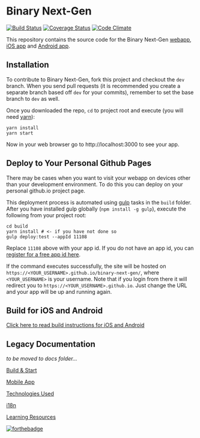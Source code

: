 # Binary Next-Gen

[![Build Status](https://travis-ci.org/binary-com/binary-next-gen.svg?branch=master)](https://travis-ci.org/binary-com/binary-next-gen)
[![Coverage Status](https://coveralls.io/repos/github/binary-com/binary-next-gen/badge.svg?branch=master)](https://coveralls.io/github/binary-com/binary-next-gen?branch=master)
[![Code Climate](https://codeclimate.com/github/binary-com/binary-next-gen/badges/gpa.svg)](https://codeclimate.com/github/binary-com/binary-next-gen)

This repository contains the source code for the Binary Next-Gen [webapp](https://app.binary.com/), [iOS app](https://itunes.apple.com/app/binary-com/id1134884301) and [Android app](https://play.google.com/store/apps/details?id=app.binary.com). 

## Installation

To contribute to Binary Next-Gen, fork this project and checkout the `dev` branch. When you send pull requests (it is recommended you create a separate branch based off `dev` for your commits), remember to set the base branch to `dev` as well.

Once you downloaded the repo, `cd` to project root and execute (you will need [yarn](https://yarnpkg.com)):
```
yarn install
yarn start
```
Now in your web browser go to http://localhost:3000 to see your app.

## Deploy to Your Personal Github Pages

There may be cases when you want to visit your webapp on devices other than your development environment. To do this you can deploy on your personal github.io project page. 

This deployment process is automated using [gulp](https://gulpjs.com/) tasks in the `build` folder. After you have installed gulp globally (`npm install -g gulp`), execute the following from your project root:
```
cd build
yarn install # <- if you have not done so
gulp deploy:test --appId 11108
```
Replace `11108` above with your app id. If you do not have an app id, you can [register for a free app id here](https://developers.binary.com/applications/).

If the command executes successfully, the site will be hosted on `https://<YOUR_USERNAME>.github.io/binary-next-gen/`, where `<YOUR_USERNAME>` is your username. Note that if you login from there it will redirect you to `https://<YOUR_USERNAME>.github.io`. Just change the URL and your app will be up and running again.

## Build for iOS and Android

[Click here to read build instructions for iOS and Android](docs/build-instructions-ios-android)
## Legacy Documentation

*to be moved to docs folder...*

[Build & Start](../../wiki/Build-&-Start)

[Mobile App](../../wiki/Mobile-App)

[Technologies Used](../../wiki/Technologies)

[i18n](../../wiki/i18n)

[Learning Resources](../../wiki/learning)

[![forthebadge](http://forthebadge.com/images/badges/built-by-hipsters.svg)](http://forthebadge.com)
